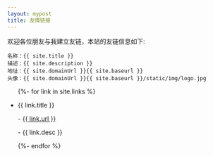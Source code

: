 ```yaml
---
layout: mypost
title: 友情链接
---
```


欢迎各位朋友与我建立友链，本站的友链信息如下:

```
名称：{{ site.title }}
描述：{{ site.description }}
地址：{{ site.domainUrl }}{{ site.baseurl }}
头像：{{ site.domainUrl }}{{ site.baseurl }}/static/img/logo.jpg
```

<ul>
  {%- for link in site.links %}
  <li>
    <p>{{ link.title }}<br> </p>
    <p>- <a href="{{ link.url }}" title="{{ link.desc }}" target="_blank" >{{ link.url }}</a></p>
    <p>- {{ link.desc }}</p>
  </li>
  {%- endfor %}
</ul>
